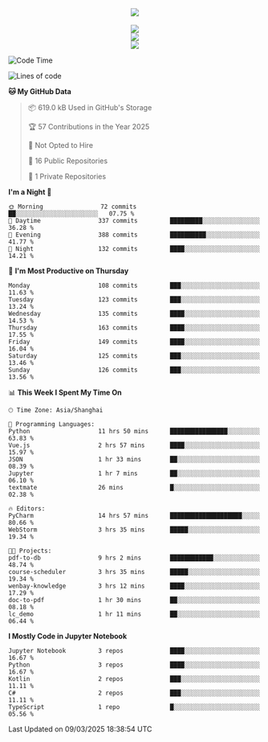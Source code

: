 <div align="center">
  <img src="https://readme-typing-svg.demolab.com?font=Zhi+Mang+Xing&size=40&pause=1000&color=000000&center=true&vCenter=true&lines=Baymax%E5%B0%8F%E6%8C%AF;Hello%20World"/><br/>
  <br/>
  <img src="https://skillicons.dev/icons?i=java,kotlin,python,c,cpp,html,css,javascript" /><br/>
  <img src="https://skillicons.dev/icons?i=spring,vue,pytorch,maven,gradle,mysql,sqlite,linux" /><br/>
  <img src="https://skillicons.dev/icons?i=idea,pycharm,webstorm,androidstudio,vscode,git,vim,md" /><br/>
</div>

<!--START_SECTION:waka-->
![Code Time](http://img.shields.io/badge/Code%20Time-693%20hrs%2049%20mins-blue)

![Lines of code](https://img.shields.io/badge/From%20Hello%20World%20I%27ve%20Written-6.1%20million%20lines%20of%20code-blue)

**🐱 My GitHub Data** 

> 📦 619.0 kB Used in GitHub's Storage 
 > 
> 🏆 57 Contributions in the Year 2025
 > 
> 🚫 Not Opted to Hire
 > 
> 📜 16 Public Repositories 
 > 
> 🔑 1 Private Repositories 
 > 
**I'm a Night 🦉** 

```text
🌞 Morning                72 commits          ██░░░░░░░░░░░░░░░░░░░░░░░   07.75 % 
🌆 Daytime                337 commits         █████████░░░░░░░░░░░░░░░░   36.28 % 
🌃 Evening                388 commits         ██████████░░░░░░░░░░░░░░░   41.77 % 
🌙 Night                  132 commits         ████░░░░░░░░░░░░░░░░░░░░░   14.21 % 
```
📅 **I'm Most Productive on Thursday** 

```text
Monday                   108 commits         ███░░░░░░░░░░░░░░░░░░░░░░   11.63 % 
Tuesday                  123 commits         ███░░░░░░░░░░░░░░░░░░░░░░   13.24 % 
Wednesday                135 commits         ████░░░░░░░░░░░░░░░░░░░░░   14.53 % 
Thursday                 163 commits         ████░░░░░░░░░░░░░░░░░░░░░   17.55 % 
Friday                   149 commits         ████░░░░░░░░░░░░░░░░░░░░░   16.04 % 
Saturday                 125 commits         ███░░░░░░░░░░░░░░░░░░░░░░   13.46 % 
Sunday                   126 commits         ███░░░░░░░░░░░░░░░░░░░░░░   13.56 % 
```


📊 **This Week I Spent My Time On** 

```text
🕑︎ Time Zone: Asia/Shanghai

💬 Programming Languages: 
Python                   11 hrs 50 mins      ████████████████░░░░░░░░░   63.83 % 
Vue.js                   2 hrs 57 mins       ████░░░░░░░░░░░░░░░░░░░░░   15.97 % 
JSON                     1 hr 33 mins        ██░░░░░░░░░░░░░░░░░░░░░░░   08.39 % 
Jupyter                  1 hr 7 mins         ██░░░░░░░░░░░░░░░░░░░░░░░   06.10 % 
textmate                 26 mins             █░░░░░░░░░░░░░░░░░░░░░░░░   02.38 % 

🔥 Editors: 
PyCharm                  14 hrs 57 mins      ████████████████████░░░░░   80.66 % 
WebStorm                 3 hrs 35 mins       █████░░░░░░░░░░░░░░░░░░░░   19.34 % 

🐱‍💻 Projects: 
pdf-to-db                9 hrs 2 mins        ████████████░░░░░░░░░░░░░   48.74 % 
course-scheduler         3 hrs 35 mins       █████░░░░░░░░░░░░░░░░░░░░   19.34 % 
wenbay-knowledge         3 hrs 12 mins       ████░░░░░░░░░░░░░░░░░░░░░   17.29 % 
doc-to-pdf               1 hr 30 mins        ██░░░░░░░░░░░░░░░░░░░░░░░   08.18 % 
lc_demo                  1 hr 11 mins        ██░░░░░░░░░░░░░░░░░░░░░░░   06.44 % 
```

**I Mostly Code in Jupyter Notebook** 

```text
Jupyter Notebook         3 repos             ████░░░░░░░░░░░░░░░░░░░░░   16.67 % 
Python                   3 repos             ████░░░░░░░░░░░░░░░░░░░░░   16.67 % 
Kotlin                   2 repos             ███░░░░░░░░░░░░░░░░░░░░░░   11.11 % 
C#                       2 repos             ███░░░░░░░░░░░░░░░░░░░░░░   11.11 % 
TypeScript               1 repo              █░░░░░░░░░░░░░░░░░░░░░░░░   05.56 % 
```




 Last Updated on 09/03/2025 18:38:54 UTC
<!--END_SECTION:waka-->





